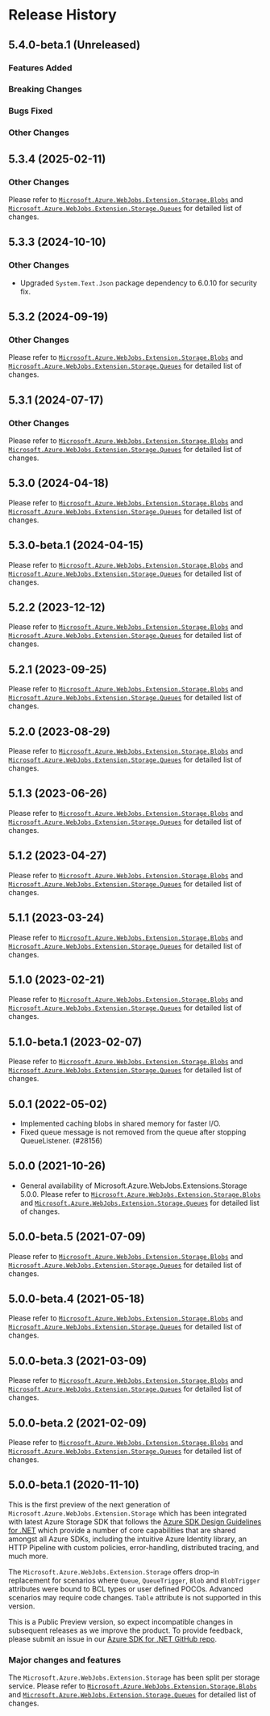 # Release History

## 5.4.0-beta.1 (Unreleased)

### Features Added

### Breaking Changes

### Bugs Fixed

### Other Changes

## 5.3.4 (2025-02-11)

### Other Changes
Please refer to [`Microsoft.Azure.WebJobs.Extension.Storage.Blobs`](https://github.com/Azure/azure-sdk-for-net/blob/main/sdk/storage/Microsoft.Azure.WebJobs.Extensions.Storage.Blobs/CHANGELOG.md) and [`Microsoft.Azure.WebJobs.Extension.Storage.Queues`](https://github.com/Azure/azure-sdk-for-net/blob/main/sdk/storage/Microsoft.Azure.WebJobs.Extensions.Storage.Queues/CHANGELOG.md) for detailed list of changes.

## 5.3.3 (2024-10-10)

### Other Changes
- Upgraded `System.Text.Json` package dependency to 6.0.10 for security fix.

## 5.3.2 (2024-09-19)

### Other Changes
Please refer to [`Microsoft.Azure.WebJobs.Extension.Storage.Blobs`](https://github.com/Azure/azure-sdk-for-net/blob/main/sdk/storage/Microsoft.Azure.WebJobs.Extensions.Storage.Blobs/CHANGELOG.md) and [`Microsoft.Azure.WebJobs.Extension.Storage.Queues`](https://github.com/Azure/azure-sdk-for-net/blob/main/sdk/storage/Microsoft.Azure.WebJobs.Extensions.Storage.Queues/CHANGELOG.md) for detailed list of changes.

## 5.3.1 (2024-07-17)

### Other Changes
Please refer to [`Microsoft.Azure.WebJobs.Extension.Storage.Blobs`](https://github.com/Azure/azure-sdk-for-net/blob/main/sdk/storage/Microsoft.Azure.WebJobs.Extensions.Storage.Blobs/CHANGELOG.md) and [`Microsoft.Azure.WebJobs.Extension.Storage.Queues`](https://github.com/Azure/azure-sdk-for-net/blob/main/sdk/storage/Microsoft.Azure.WebJobs.Extensions.Storage.Queues/CHANGELOG.md) for detailed list of changes.

## 5.3.0 (2024-04-18)
Please refer to [`Microsoft.Azure.WebJobs.Extension.Storage.Blobs`](https://github.com/Azure/azure-sdk-for-net/blob/main/sdk/storage/Microsoft.Azure.WebJobs.Extensions.Storage.Blobs/CHANGELOG.md) and [`Microsoft.Azure.WebJobs.Extension.Storage.Queues`](https://github.com/Azure/azure-sdk-for-net/blob/main/sdk/storage/Microsoft.Azure.WebJobs.Extensions.Storage.Queues/CHANGELOG.md) for detailed list of changes.

## 5.3.0-beta.1 (2024-04-15)
Please refer to [`Microsoft.Azure.WebJobs.Extension.Storage.Blobs`](https://github.com/Azure/azure-sdk-for-net/blob/main/sdk/storage/Microsoft.Azure.WebJobs.Extensions.Storage.Blobs/CHANGELOG.md) and [`Microsoft.Azure.WebJobs.Extension.Storage.Queues`](https://github.com/Azure/azure-sdk-for-net/blob/main/sdk/storage/Microsoft.Azure.WebJobs.Extensions.Storage.Queues/CHANGELOG.md) for detailed list of changes.

## 5.2.2 (2023-12-12)
Please refer to [`Microsoft.Azure.WebJobs.Extension.Storage.Blobs`](https://github.com/Azure/azure-sdk-for-net/blob/main/sdk/storage/Microsoft.Azure.WebJobs.Extensions.Storage.Blobs/CHANGELOG.md) and [`Microsoft.Azure.WebJobs.Extension.Storage.Queues`](https://github.com/Azure/azure-sdk-for-net/blob/main/sdk/storage/Microsoft.Azure.WebJobs.Extensions.Storage.Queues/CHANGELOG.md) for detailed list of changes.

## 5.2.1 (2023-09-25)
Please refer to [`Microsoft.Azure.WebJobs.Extension.Storage.Blobs`](https://github.com/Azure/azure-sdk-for-net/blob/main/sdk/storage/Microsoft.Azure.WebJobs.Extensions.Storage.Blobs/CHANGELOG.md) and [`Microsoft.Azure.WebJobs.Extension.Storage.Queues`](https://github.com/Azure/azure-sdk-for-net/blob/main/sdk/storage/Microsoft.Azure.WebJobs.Extensions.Storage.Queues/CHANGELOG.md) for detailed list of changes.

## 5.2.0 (2023-08-29)
Please refer to [`Microsoft.Azure.WebJobs.Extension.Storage.Blobs`](https://github.com/Azure/azure-sdk-for-net/blob/main/sdk/storage/Microsoft.Azure.WebJobs.Extensions.Storage.Blobs/CHANGELOG.md) and [`Microsoft.Azure.WebJobs.Extension.Storage.Queues`](https://github.com/Azure/azure-sdk-for-net/blob/main/sdk/storage/Microsoft.Azure.WebJobs.Extensions.Storage.Queues/CHANGELOG.md) for detailed list of changes.

## 5.1.3 (2023-06-26)
Please refer to [`Microsoft.Azure.WebJobs.Extension.Storage.Blobs`](https://github.com/Azure/azure-sdk-for-net/blob/main/sdk/storage/Microsoft.Azure.WebJobs.Extensions.Storage.Blobs/CHANGELOG.md) and [`Microsoft.Azure.WebJobs.Extension.Storage.Queues`](https://github.com/Azure/azure-sdk-for-net/blob/main/sdk/storage/Microsoft.Azure.WebJobs.Extensions.Storage.Queues/CHANGELOG.md) for detailed list of changes.

## 5.1.2 (2023-04-27)
Please refer to [`Microsoft.Azure.WebJobs.Extension.Storage.Blobs`](https://github.com/Azure/azure-sdk-for-net/blob/main/sdk/storage/Microsoft.Azure.WebJobs.Extensions.Storage.Blobs/CHANGELOG.md) and [`Microsoft.Azure.WebJobs.Extension.Storage.Queues`](https://github.com/Azure/azure-sdk-for-net/blob/main/sdk/storage/Microsoft.Azure.WebJobs.Extensions.Storage.Queues/CHANGELOG.md) for detailed list of changes.

## 5.1.1 (2023-03-24)
Please refer to [`Microsoft.Azure.WebJobs.Extension.Storage.Blobs`](https://github.com/Azure/azure-sdk-for-net/blob/main/sdk/storage/Microsoft.Azure.WebJobs.Extensions.Storage.Blobs/CHANGELOG.md) and [`Microsoft.Azure.WebJobs.Extension.Storage.Queues`](https://github.com/Azure/azure-sdk-for-net/blob/main/sdk/storage/Microsoft.Azure.WebJobs.Extensions.Storage.Queues/CHANGELOG.md) for detailed list of changes.

## 5.1.0 (2023-02-21)
Please refer to [`Microsoft.Azure.WebJobs.Extension.Storage.Blobs`](https://github.com/Azure/azure-sdk-for-net/blob/main/sdk/storage/Microsoft.Azure.WebJobs.Extensions.Storage.Blobs/CHANGELOG.md) and [`Microsoft.Azure.WebJobs.Extension.Storage.Queues`](https://github.com/Azure/azure-sdk-for-net/blob/main/sdk/storage/Microsoft.Azure.WebJobs.Extensions.Storage.Queues/CHANGELOG.md) for detailed list of changes.

## 5.1.0-beta.1 (2023-02-07)
Please refer to [`Microsoft.Azure.WebJobs.Extension.Storage.Blobs`](https://github.com/Azure/azure-sdk-for-net/blob/main/sdk/storage/Microsoft.Azure.WebJobs.Extensions.Storage.Blobs/CHANGELOG.md) and [`Microsoft.Azure.WebJobs.Extension.Storage.Queues`](https://github.com/Azure/azure-sdk-for-net/blob/main/sdk/storage/Microsoft.Azure.WebJobs.Extensions.Storage.Queues/CHANGELOG.md) for detailed list of changes.

## 5.0.1 (2022-05-02)
- Implemented caching blobs in shared memory for faster I/O.
- Fixed queue message is not removed from the queue after stopping QueueListener. (#28156)

## 5.0.0 (2021-10-26)
- General availability of Microsoft.Azure.WebJobs.Extensions.Storage 5.0.0.
Please refer to [`Microsoft.Azure.WebJobs.Extension.Storage.Blobs`](https://github.com/Azure/azure-sdk-for-net/blob/main/sdk/storage/Microsoft.Azure.WebJobs.Extensions.Storage.Blobs/CHANGELOG.md) and [`Microsoft.Azure.WebJobs.Extension.Storage.Queues`](https://github.com/Azure/azure-sdk-for-net/blob/main/sdk/storage/Microsoft.Azure.WebJobs.Extensions.Storage.Queues/CHANGELOG.md) for detailed list of changes.

## 5.0.0-beta.5 (2021-07-09)
Please refer to [`Microsoft.Azure.WebJobs.Extension.Storage.Blobs`](https://github.com/Azure/azure-sdk-for-net/blob/main/sdk/storage/Microsoft.Azure.WebJobs.Extensions.Storage.Blobs/CHANGELOG.md) and [`Microsoft.Azure.WebJobs.Extension.Storage.Queues`](https://github.com/Azure/azure-sdk-for-net/blob/main/sdk/storage/Microsoft.Azure.WebJobs.Extensions.Storage.Queues/CHANGELOG.md) for detailed list of changes.

## 5.0.0-beta.4 (2021-05-18)
Please refer to [`Microsoft.Azure.WebJobs.Extension.Storage.Blobs`](https://github.com/Azure/azure-sdk-for-net/blob/main/sdk/storage/Microsoft.Azure.WebJobs.Extensions.Storage.Blobs/CHANGELOG.md) and [`Microsoft.Azure.WebJobs.Extension.Storage.Queues`](https://github.com/Azure/azure-sdk-for-net/blob/main/sdk/storage/Microsoft.Azure.WebJobs.Extensions.Storage.Queues/CHANGELOG.md) for detailed list of changes.

## 5.0.0-beta.3 (2021-03-09)
Please refer to [`Microsoft.Azure.WebJobs.Extension.Storage.Blobs`](https://github.com/Azure/azure-sdk-for-net/blob/main/sdk/storage/Microsoft.Azure.WebJobs.Extensions.Storage.Blobs/CHANGELOG.md) and [`Microsoft.Azure.WebJobs.Extension.Storage.Queues`](https://github.com/Azure/azure-sdk-for-net/blob/main/sdk/storage/Microsoft.Azure.WebJobs.Extensions.Storage.Queues/CHANGELOG.md) for detailed list of changes.

## 5.0.0-beta.2 (2021-02-09)
Please refer to [`Microsoft.Azure.WebJobs.Extension.Storage.Blobs`](https://github.com/Azure/azure-sdk-for-net/blob/main/sdk/storage/Microsoft.Azure.WebJobs.Extensions.Storage.Blobs/CHANGELOG.md) and [`Microsoft.Azure.WebJobs.Extension.Storage.Queues`](https://github.com/Azure/azure-sdk-for-net/blob/main/sdk/storage/Microsoft.Azure.WebJobs.Extensions.Storage.Queues/CHANGELOG.md) for detailed list of changes.

## 5.0.0-beta.1 (2020-11-10)
This is the first preview of the next generation of `Microsoft.Azure.WebJobs.Extension.Storage` which has been integrated with latest Azure Storage SDK that follows the [Azure SDK Design Guidelines for .NET](https://azure.github.io/azure-sdk/dotnet_introduction.html) which provide a number of core capabilities that are shared amongst all Azure SDKs, including the intuitive Azure Identity library, an HTTP Pipeline with custom policies, error-handling, distributed tracing, and much more.

The `Microsoft.Azure.WebJobs.Extension.Storage` offers drop-in replacement for scenarios where `Queue`, `QueueTrigger`, `Blob` and `BlobTrigger` attributes were bound to BCL types or user defined POCOs. Advanced scenarios may require code changes. `Table` attribute is not supported in this version.

This is a Public Preview version, so expect incompatible changes in subsequent releases as we improve the product. To provide feedback, please submit an issue in our [Azure SDK for .NET GitHub repo](https://github.com/Azure/azure-sdk-for-net/issues).

### Major changes and features 
The `Microsoft.Azure.WebJobs.Extension.Storage` has been split per storage service. Please refer to [`Microsoft.Azure.WebJobs.Extension.Storage.Blobs`](https://github.com/Azure/azure-sdk-for-net/blob/main/sdk/storage/Microsoft.Azure.WebJobs.Extensions.Storage.Blobs/CHANGELOG.md) and [`Microsoft.Azure.WebJobs.Extension.Storage.Queues`](https://github.com/Azure/azure-sdk-for-net/blob/main/sdk/storage/Microsoft.Azure.WebJobs.Extensions.Storage.Queues/CHANGELOG.md) for detailed list of changes.

